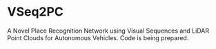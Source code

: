 # VSeq2PC
A Novel Place Recognition Network using Visual Sequences and LiDAR Point Clouds for Autonomous Vehicles. 
Code is being prepared.
